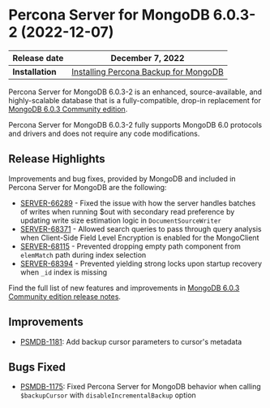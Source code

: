 # Percona Server for MongoDB 6.0.3-2 (2022-12-07)

| Release date | December 7, 2022|
|------------- | ---------------|
| **Installation** | [Installing Percona Backup for MongoDB](../install/index.md) |


Percona Server for MongoDB 6.0.3-2 is an enhanced, source-available, and highly-scalable database that is a
fully-compatible, drop-in replacement for [MongoDB 6.0.3 Community edition](https://www.mongodb.com/docs/manual/release-notes/6.0/#6.0.3---nov-21--2022). 

Percona Server for MongoDB 6.0.3-2 fully supports MongoDB 6.0 protocols and drivers and does not require any code modifications.

## Release Highlights

Improvements and bug fixes, provided by MongoDB and included in Percona Server for MongoDB are the following:

* [SERVER-66289](https://jira.mongodb.org/browse/SERVER-66289) - Fixed the issue with how the server handles batches of writes when running $out with secondary read preference by updating write size estimation logic in `DocumentSourceWriter`
* [SERVER-68371](https://jira.mongodb.org/browse/SERVER-68371) - Allowed search queries to pass through query analysis when Client-Side Field Level Encryption is enabled for the MongoClient
* [SERVER-68115](https://jira.mongodb.org/browse/SERVER-68115) - Prevented dropping empty path component from `elemMatch` path during index selection
* [SERVER-68394](https://jira.mongodb.org/browse/SERVER-68394) - Prevented yielding strong locks upon startup recovery when ``_id`` index is missing

 
Find the full list of new features and improvements in [MongoDB 6.0.3 Community edition release notes](https://www.mongodb.com/docs/manual/release-notes/6.0/#6.0.3---nov-21--2022).



## Improvements


* [PSMDB-1181](https://jira.percona.com/browse/PSMDB-1181): Add backup cursor parameters to cursor's metadata
  

## Bugs Fixed

* [PSMDB-1175](https://jira.percona.com/browse/PSMDB-1175): Fixed Percona Server for MongoDB behavior when calling ``$backupCursor`` with ``disableIncrementalBackup`` option



